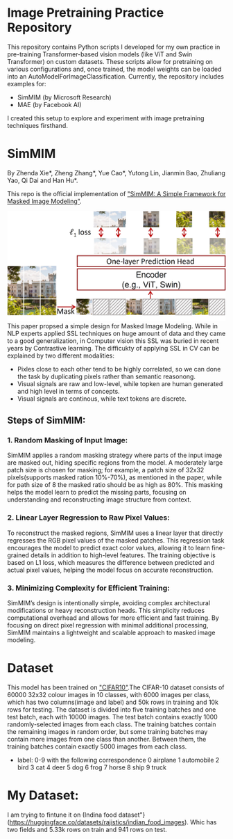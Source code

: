 # Image Pretraining Practice Repository

This repository contains Python scripts I developed for my own practice in pre-training Transformer-based vision models (like ViT and Swin Transformer) on custom datasets. These scripts allow for pretraining on various configurations and, once trained, the model weights can be loaded into an AutoModelForImageClassification. Currently, the repository includes examples for:

* SimMIM (by Microsoft Research)
* MAE (by Facebook AI)

I created this setup to explore and experiment with image pretraining techniques firsthand.


# SimMIM
By Zhenda Xie*, Zheng Zhang*, Yue Cao*, Yutong Lin, Jianmin Bao, Zhuliang Yao, Qi Dai and Han Hu*.

This repo is the official implementation of ["SimMIM: A Simple Framework for Masked Image Modeling"](https://arxiv.org/abs/2111.09886).

![Alt text for image](SimMIM.jpeg)
This paper propsed a simple design for Masked Image Modeling.
While in NLP experts applied SSL techniques on huge amount of data and they came to a good generalization, in Computer vision this SSL was buried in recent years by Contrastive learning. The difficukty of applying SSL in CV can be explained by two different modalities:
* Pixles close to each other tend to be highly correlated, so we can done the task by duplicating pixels rather than semantic reasonong.
* Visual signals are raw and low-level, while topken are human generated and high level in terms of concepts.
* Visual signals are continous, while text tokens are discrete.

## Steps of SimMIM:
### 1. Random Masking of Input Image:
SimMIM applies a random masking strategy where parts of the input image are masked out, hiding specific regions from the model. A moderately large patch size is chosen for masking; for example, a patch size of 32x32 pixels(supports masked ration 10%-70%), as mentioned in the paper, while for path size of 8 the masked ratio should be as high as 80%. This masking helps the model learn to predict the missing parts, focusing on understanding and reconstructing image structure from context.
### 2. Linear Layer Regression to Raw Pixel Values:
To reconstruct the masked regions, SimMIM uses a linear layer that directly regresses the RGB pixel values of the masked patches. This regression task encourages the model to predict exact color values, allowing it to learn fine-grained details in addition to high-level features. The training objective is based on L1 loss, which measures the difference between predicted and actual pixel values, helping the model focus on accurate reconstruction.
### 3. Minimizing Complexity for Efficient Training:
SimMIM’s design is intentionally simple, avoiding complex architectural modifications or heavy reconstruction heads. This simplicity reduces computational overhead and allows for more efficient and fast training. By focusing on direct pixel regression with minimal additional processing, SimMIM maintains a lightweight and scalable approach to masked image modeling.

# Dataset
This model has been trained on ["CIFAR10"](https://huggingface.co/datasets/uoft-cs/cifar10).The CIFAR-10 dataset consists of 60000 32x32 colour images in 10 classes, with 6000 images per class, which has two columns(image and label) and 50k rows in training and 10k rows for testing. The dataset is divided into five training batches and one test batch, each with 10000 images. The test batch contains exactly 1000 randomly-selected images from each class. The training batches contain the remaining images in random order, but some training batches may contain more images from one class than another. Between them, the training batches contain exactly 5000 images from each class.
* label: 0-9 with the following correspondence 0 airplane 1 automobile 2 bird 3 cat 4 deer 5 dog 6 frog 7 horse 8 ship 9 truck

# My Dataset:
I am trying to fintune it on (Indina food dataset"}(https://huggingface.co/datasets/rajistics/indian_food_images). Whic has two fields and 5.33k rows on train and 941 rows on test.


